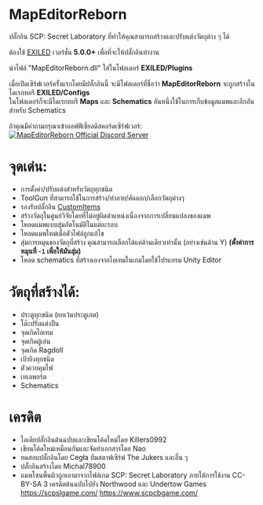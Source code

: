 # MapEditorReborn
ปลั๊กอิน SCP: Secret Laboratory ที่ทำให้คุณสามารถสร้างและปรับแต่งวัตถุต่าง ๆ ได้

ต้องใช้ [EXILED](https://github.com/Exiled-Team/EXILED) เวอร์ชั่น **5.0.0+** เพื่อที่จะให้ปลั๊กอินทำงาน

นำไฟล์ "MapEditorReborn.dll" ใส่ในโฟลเดอร์ **EXILED/Plugins**

เมื่อเปิดเซิร์ฟเวอร์ครั้งแรกโดยมีปลั๊กอินนี้ จะมีโฟลเดอร์ที่ชื่อว่า **MapEditorReborn** จะถูกสร้างในไดเรกทอรี **EXILED/Configs** <br> ในโฟลเดอร์ก็จะมีไดเรกทอรี **Maps** และ **Schematics**  อันหนึ่งใช้ในการเก็บข้อมูลแมพและอีกอันสำหรับ Schematics

ถ้าคุณมีคำถามกรุณาเข้าออฟฟิเชี่ยลดิสคอร์ดเซิร์ฟเวอร์:<br>
<a href="https://discord.gg/JwAfeSd79u">
<img src="https://discordapp.com/api/guilds/947849283514814486/widget.png?style=banner2" alt="MapEditorReborn Official Discord Server"/>
</a>

# จุดเด่น:
- การตั้งค่า/ปรับแต่งสำหรับวัตถุทุกชนิด
- ToolGun ที่สามารถใช้ในการสร้าง/ทำลาย/คัดลอก/เลือกวัตถุต่างๆ
- รองรับปลั๊กอิน [CustomItems](https://github.com/Exiled-Team/CustomItems)
- สร้างวัตถุในศูนย์วิจัยโดยที่ไม่อยู่ผิดตำแหน่งเนื่องจากการเปลี่ยนแปลงของแมพ
- โหลดแมพแบบสุ่มอัตโนมัติในแต่ละรอบ
- โหลดแมพใหม่เมื่อตัวไฟล์ถูกแก้ไข
- สุ่มการหมุนของวัตถุที่สร้าง คุณสามารถเลือกได้แค่ด้านเดียวเท่านั้น (อย่างเช่นด้าน Y) **(ตั้งค่าการหมุนที่ `-1` เพื่อให้มันสุ่ม)**
- โหลด schematics ที่สร้างเองจากไอเทมในเกมโดยใช้โปรแกรม Unity Editor

# วัตถุที่สร้างได้:
- ประตูทุกชนิด (ยกเว้นประตูเกต)
- โต๊ะปรับแต่งปืน
- จุดเกิดไอเทม
- จุดเกิดผู้เล่น
- จุดเกิด Ragdoll
- เป้ายิงทุกชนิด
- ตัวควบคุมไฟ
- เทเลพอร์ต
- Schematics

# เครดิต
- ไอเดียปลั๊กอินต้นฉบับและเขียนโค้ดใหม่โดย Killers0992
- เขียนโค้ดใหม่เหมือนกันและจัดทำเอกสารโดย Nao
- ทดสอบปลั๊กอินโดย Cegła ทีมสตาฟเซิร์ฟ The Jukers และอื่น ๆ
- ปลั๊กอินสร้างโดย Michal78900
- แมพโซนพื้นผิวถูกเอามาจากไฟล์เกม SCP: Secret Laboratory ภายใต้การใช้งาน CC-BY-SA 3 เครดิตต้นฉบับไปยัง Northwood และ Undertow Games https://scpslgame.com/ https://www.scpcbgame.com/